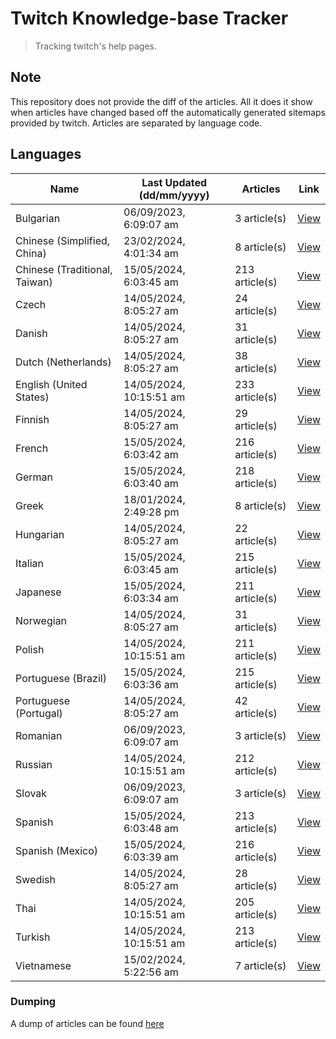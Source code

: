 # Twitch Knowledge-base Tracker
> Tracking twitch's help pages. 

## Note
This repository does not provide the diff of the articles. All it does it show when articles have changed based
off the automatically generated sitemaps provided by twitch. Articles are separated by language code.

## Languages

| Name                          | Last Updated (dd/mm/yyyy) | Articles       | Link                   |
|-------------------------------|---------------------------|----------------|------------------------|
| Bulgarian                     | 06/09/2023, 6:09:07 am    | 3 article(s)   | [View](docs/bg.md)     |
| Chinese (Simplified, China)   | 23/02/2024, 4:01:34 am    | 8 article(s)   | [View](docs/zh_CN.md)  |
| Chinese (Traditional, Taiwan) | 15/05/2024, 6:03:45 am    | 213 article(s) | [View](docs/zh_TW.md)  |
| Czech                         | 14/05/2024, 8:05:27 am    | 24 article(s)  | [View](docs/cs.md)     |
| Danish                        | 14/05/2024, 8:05:27 am    | 31 article(s)  | [View](docs/da.md)     |
| Dutch (Netherlands)           | 14/05/2024, 8:05:27 am    | 38 article(s)  | [View](docs/nl_NL.md)  |
| English (United States)       | 14/05/2024, 10:15:51 am   | 233 article(s) | [View](docs/en_US.md)  |
| Finnish                       | 14/05/2024, 8:05:27 am    | 29 article(s)  | [View](docs/fi.md)     |
| French                        | 15/05/2024, 6:03:42 am    | 216 article(s) | [View](docs/fr.md)     |
| German                        | 15/05/2024, 6:03:40 am    | 218 article(s) | [View](docs/de.md)     |
| Greek                         | 18/01/2024, 2:49:28 pm    | 8 article(s)   | [View](docs/el.md)     |
| Hungarian                     | 14/05/2024, 8:05:27 am    | 22 article(s)  | [View](docs/hu.md)     |
| Italian                       | 15/05/2024, 6:03:45 am    | 215 article(s) | [View](docs/it.md)     |
| Japanese                      | 15/05/2024, 6:03:34 am    | 211 article(s) | [View](docs/ja.md)     |
| Norwegian                     | 14/05/2024, 8:05:27 am    | 31 article(s)  | [View](docs/no.md)     |
| Polish                        | 14/05/2024, 10:15:51 am   | 211 article(s) | [View](docs/pl.md)     |
| Portuguese (Brazil)           | 15/05/2024, 6:03:36 am    | 215 article(s) | [View](docs/pt_BR.md)  |
| Portuguese (Portugal)         | 14/05/2024, 8:05:27 am    | 42 article(s)  | [View](docs/pt_PT.md)  |
| Romanian                      | 06/09/2023, 6:09:07 am    | 3 article(s)   | [View](docs/ro.md)     |
| Russian                       | 14/05/2024, 10:15:51 am   | 212 article(s) | [View](docs/ru.md)     |
| Slovak                        | 06/09/2023, 6:09:07 am    | 3 article(s)   | [View](docs/sk.md)     |
| Spanish                       | 15/05/2024, 6:03:48 am    | 213 article(s) | [View](docs/es.md)     |
| Spanish (Mexico)              | 15/05/2024, 6:03:39 am    | 216 article(s) | [View](docs/es_MX.md)  |
| Swedish                       | 14/05/2024, 8:05:27 am    | 28 article(s)  | [View](docs/sv.md)     |
| Thai                          | 14/05/2024, 10:15:51 am   | 205 article(s) | [View](docs/th.md)     |
| Turkish                       | 14/05/2024, 10:15:51 am   | 213 article(s) | [View](docs/tr.md)     |
| Vietnamese                    | 15/02/2024, 5:22:56 am    | 7 article(s)   | [View](docs/vi.md)     |

### Dumping
A dump of articles can be found [here](docs/RAW.md)
